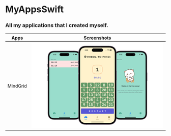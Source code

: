 # MyAppsSwift

### All my applications that I created myself.


| Apps                          | Screenshots                                        |        
| ------------------------------| :---------------:                                  |
| MindGrid                      | <img src="Screenshots/MindGrid4.png" width="700"/> |
